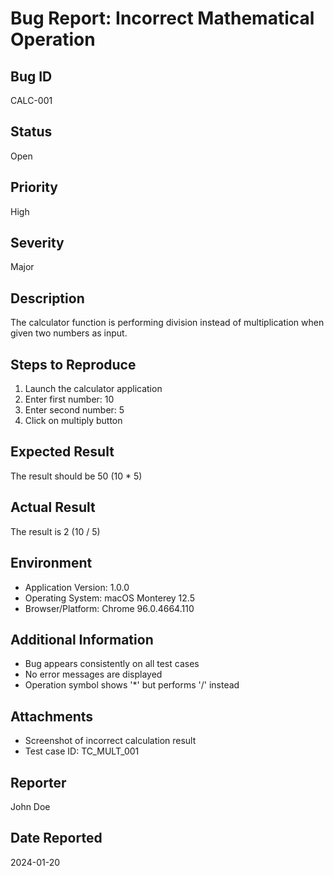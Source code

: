 # Bug Report: Incorrect Mathematical Operation

## Bug ID
CALC-001

## Status
Open

## Priority
High

## Severity
Major

## Description
The calculator function is performing division instead of multiplication when given two numbers as input.

## Steps to Reproduce
1. Launch the calculator application
2. Enter first number: 10
3. Enter second number: 5
4. Click on multiply button

## Expected Result
The result should be 50 (10 * 5)

## Actual Result
The result is 2 (10 / 5)

## Environment
- Application Version: 1.0.0
- Operating System: macOS Monterey 12.5
- Browser/Platform: Chrome 96.0.4664.110

## Additional Information
- Bug appears consistently on all test cases
- No error messages are displayed
- Operation symbol shows '*' but performs '/' instead

## Attachments
- Screenshot of incorrect calculation result
- Test case ID: TC_MULT_001

## Reporter
John Doe

## Date Reported
2024-01-20
